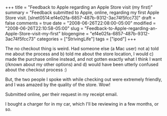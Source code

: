 +++
title = "Feedback to Apple regarding an Apple Store visit (my first)"
summary = "Feedback submitted to Apple, online, regarding my first Apple Store visit. [slnet0514:ef4e02fa-6857-487b-9312-3ac74f5fcc73]"
draft = false
comments = true
date = "2008-06-26T22:08:00-05:00"
modified = "2008-06-26T22:10:58-05:00"
slug = "Feedback-to-Apple-regarding-an-Apple-Store-visit-my-first"
blogengine = "ef4e02fa-6857-487b-9312-3ac74f5fcc73"
categories = ["StrivingLife"]
tags = ["ipod"]
+++

<p>
The no checkout thing is weird. Had someone else (a Mac user) not a) told me about the process and b) told me about the store location, I would c) made the purchase online instead, and not gotten exactly what I think I want (/known about my other options) and d) would have been utterly confused about the checkout process :) 
</p>
<p>
But, the two people I spoke with while checking out were extremely friendly, and I was amazed by the quality of the store. Wow! 
</p>
<div class="note">
<p>
Submitted online, per their request in my receipt email.
</p>
<p>
I bought a charger for in my car, which I&#39;ll be reviewing in a few months, or so.
</p>
</div>

